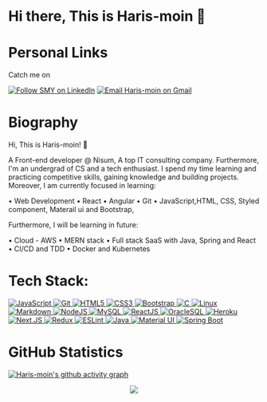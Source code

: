# Hi there, This is Haris-moin 👋


<h1 align="left">Personal Links</h1>

Catch me on

<p align="left">
  <a href="https://www.linkedin.com/in/haris-moin-a100121b9/"><img title="Follow SMY on LinkedIn" src="https://img.shields.io/badge/LinkedIn-0077B5?style=for-the-badge&logo=linkedin&logoColor=white"/></a>
  <a href="mailto:harismoin48@gmail.com"><img title="Email Haris-moin on Gmail" src="https://img.shields.io/badge/Gmail-D14836?style=for-the-badge&logo=gmail&logoColor=white"/></a>
 
</p>


<h1 align="left">Biography</h1>

Hi, This is Haris-moin! 👋

A Front-end developer @ Nisum, A top IT consulting company. Furthermore, I'm an undergrad of CS and a tech enthusiast. I spend my time learning and practicing competitive skills, gaining knowledge and building projects. Moreover, I am currently focused in learning:

• Web Development
• React
• Angular
• Git
• JavaScript,HTML, CSS, Styled component, Materail ui and Bootstrap, 

Furthermore, I will be learning in future:

• Cloud - AWS
• MERN stack
• Full stack SaaS with Java, Spring and React
• CI/CD and TDD
• Docker and Kubernetes


# Tech Stack:

<p align="left">
 <a href="#">
<img alt="JavaScript" src="https://img.shields.io/badge/javascript%20-%23323330.svg?&style=for-the-badge&logo=javascript&logoColor=%23F7DF1E"/>
<img alt="Git" src="https://img.shields.io/badge/git%20-%23F05033.svg?&style=for-the-badge&logo=git&logoColor=white"/>
<img alt="HTML5" src="https://img.shields.io/badge/html5%20-%23E34F26.svg?&style=for-the-badge&logo=html5&logoColor=white"/>
<img alt="CSS3" src="https://img.shields.io/badge/css3%20-%231572B6.svg?&style=for-the-badge&logo=css3&logoColor=white"/>
<img alt="Bootstrap" src="https://img.shields.io/badge/bootstrap%20-%23563D7C.svg?&style=for-the-badge&logo=bootstrap&logoColor=white"/>
<img alt="C" src="https://img.shields.io/badge/c%20-%2300599C.svg?&style=for-the-badge&logo=c&logoColor=white"/>
<img alt="Linux" src="https://img.shields.io/badge/Ubuntu-E95420?style=for-the-badge&logo=ubuntu&logoColor=white" />
<img alt="Markdown" src="https://img.shields.io/badge/markdown-%23000000.svg?&style=for-the-badge&logo=markdown&logoColor=white"/>
<img alt="NodeJS" src="https://img.shields.io/badge/Nodejs-Nodejs?style=for-the-badge&logo=node.js&color=303030"/>
<img alt='MySQL' src="https://img.shields.io/badge/SQL-MySQL?style=for-the-badge&logo=mysql&color=F29111"/>
<img alt='ReactJS' src="https://img.shields.io/badge/ReactJS-ReactJS?style=for-the-badge&logo=react&color=303030"/>   
<img alt='OracleSQL' src="https://img.shields.io/badge/OracleSQL-OracleSQL?style=for-the-badge&logo=oracle&color=F80000"/>
<img alt='Heroku' src="https://img.shields.io/badge/Heroku-Heroku?style=for-the-badge&logo=heroku&color=430098"/>
<img alt='Next.JS' src="https://img.shields.io/badge/NextJS-NextJS?style=for-the-badge&logo=next.js&color=000000"/>
<img alt="Redux" src="https://img.shields.io/badge/Redux-Redux?style=for-the-badge&logo=redux&logoColor=fff&color=764ABC"/>
<img alt="ESLint" src="https://img.shields.io/badge/ESLint-ESLint?style=for-the-badge&logo=eslint&logoColor=fff&color=4B32C3"/>   
<img alt="Java" src="https://img.shields.io/badge/Java-007396?style=for-the-badge&logo=java&logoColor=fff&color=007396"/>
<img alt="Material UI" src="https://img.shields.io/badge/material%2dui-0081CB?style=for-the-badge&logo=material%2Dui&logoColor=fff&color=0081CB"/>
<img alt="Spring Boot" src="https://img.shields.io/badge/Spring-6DB33F?style=for-the-badge&logo=Spring&logoColor=fff&color=6DB33F"/>  
 </a>
</p>

<h1 align="left">GitHub Statistics</h1>

[![Haris-moin's github activity graph](https://activity-graph.herokuapp.com/graph?username=Haris-moin&theme=github)](https://github.com/ashutosh00710/github-readme-activity-graph)


<div align="center">
   <img src="https://github-profile-trophy.vercel.app/?username=Haris-moin&theme=flat&no-frame=true&margin-w=30" />
</div>
